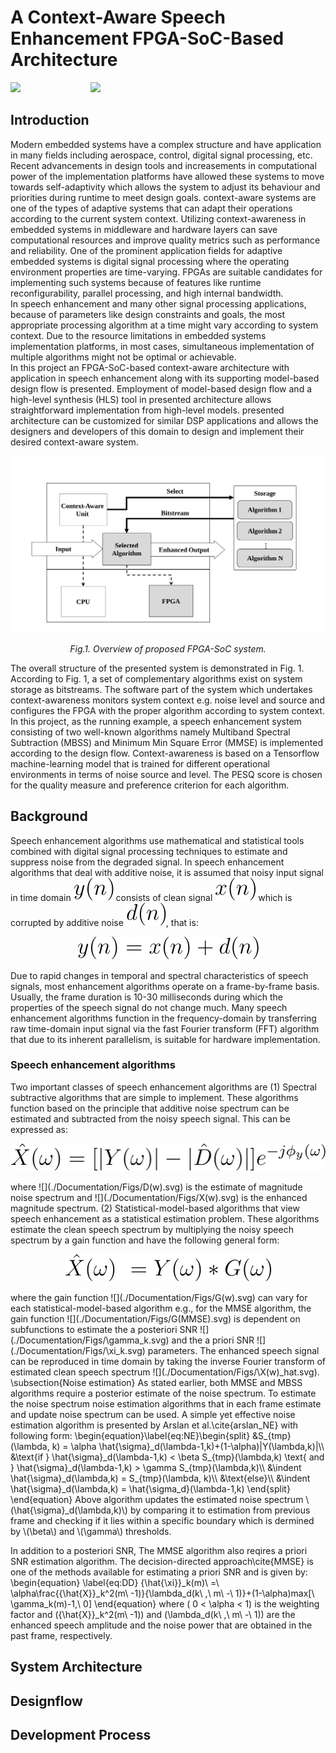 # A Context-Aware Speech Enhancement FPGA-SoC-Based Architecture
![](https://img.shields.io/badge/Status-Active-47c949)&emsp;&emsp;&emsp;&emsp;&emsp;&emsp;&emsp;&emsp;![](https://img.shields.io/badge/Target%20FPGA--SoC-Intel%20Cyclone%20V-blue)
## Introduction
Modern embedded systems have a complex structure and have application in many fields including aerospace, control, digital signal processing, etc. Recent advancements in design tools and increasements in computational power of the implementation platforms have allowed these systems to move towards self-adaptivity which allows the system to adjust its behaviour and priorities during runtime to meet design goals. context-aware systems are one of the types of adaptive systems that can adapt their operations according to the current system context. Utilizing context-awareness in embedded systems in middleware and hardware layers can save computational resources and improve quality metrics such as performance and reliability. One of the prominent application fields for adaptive embedded systems is digital signal processing where the operating environment properties are time-varying. FPGAs are suitable candidates for implementing such systems because of features like runtime reconfigurability, parallel processing, and high internal bandwidth.  
In speech enhancement and many other signal processing applications, because of parameters like design constraints and goals, the most appropriate processing algorithm at a time might vary according to system context. Due to the resource limitations in embedded systems implementation platforms, in most cases, simultaneous implementation of multiple algorithms might not be optimal or achievable.  
In this project an FPGA-SoC-based context-aware architecture with application in speech enhancement along with its supporting model-based design flow is presented. Employment of model-based design flow and a high-level synthesis (HLS) tool in presented architecture allows straightforward implementation from high-level models. presented architecture can be customized for similar DSP applications and allows the designers and developers of this domain to design and implement their desired context-aware system.  

![](./Documentation/Figs/Overview.svg)
<p align="center"> <i> Fig.1. Overview of proposed FPGA-SoC system. </i> </p>

The overall structure of the presented system is demonstrated in Fig. 1. According to Fig. 1, a set of complementary algorithms exist on system storage as bitstreams. The software part of the system which undertakes context-awareness monitors system context e.g. noise level and source and configures the FPGA with the proper algorithm according to system context.  
In this project, as the running example, a speech enhancement system consisting of two well-known algorithms namely Multiband Spectral Subtraction (MBSS) and Minimum Min Square Error (MMSE) is implemented according to the design flow. Context-awareness is based on a Tensorflow machine-learning model that is trained for different operational environments in terms of noise source and level. The PESQ score is chosen for the quality measure and preference criterion for each algorithm.
## Background
Speech enhancement algorithms use mathematical and statistical tools combined with digital signal processing techniques to estimate and suppress noise from the degraded signal. In speech enhancement algorithms that deal with additive noise, it is assumed that noisy input signal in time domain ![](./Documentation/Figs/y(n).svg) consists of clean signal ![](./Documentation/Figs/x(n).svg) which is corrupted by additive noise ![](./Documentation/Figs/d(n).svg), that is:  

<p align="center">
  <img src="./Documentation/Figs/additive-noise.svg" />
</p>

Due to rapid changes in temporal and spectral characteristics of speech signals, most enhancement algorithms operate on a frame-by-frame basis. Usually, the frame duration is 10-30 milliseconds during which the properties of the speech signal do not change much. Many speech enhancement algorithms function in the frequency-domain by transferring raw time-domain input signal via the fast Fourier transform (FFT) algorithm that due to its inherent parallelism, is suitable for hardware implementation.
### Speech enhancement algorithms
Two important classes of speech enhancement algorithms are (1) Spectral subtractive algorithms that are simple to implement. These algorithms function based on the principle that additive noise spectrum can be estimated and subtracted from the noisy speech signal. This can be expressed as:  
<p align="center">
  <img src="./Documentation/Figs/SS.svg" />
</p>  
where ![](./Documentation/Figs/D(w).svg) is the estimate of magnitude noise spectrum and ![](./Documentation/Figs/X(w).svg) is the enhanced magnitude spectrum. (2) Statistical-model-based algorithms that view speech enhancement as a statistical estimation problem. These algorithms estimate the clean speech spectrum by multiplying the noisy speech spectrum by a gain function and have the following general form:
<p align="center">
  <img src="./Documentation/Figs/SMB.svg" />
</p>
where the gain function ![](./Documentation/Figs/G(w).svg) can vary for each statistical-model-based algorithm e.g., for the MMSE algorithm, the gain function ![](./Documentation/Figs/G(MMSE).svg) is dependent on subfunctions to estimate the a posteriori SNR ![](./Documentation/Figs/\gamma_k.svg) and the a priori SNR ![](./Documentation/Figs/\xi_k.svg) parameters. The enhanced speech signal can be reproduced in time domain by taking the inverse Fourier transform of estimated clean speech spectrum ![](./Documentation/Figs/\X(w)_hat.svg).
\subsection{Noise estimation}
As stated earlier, both MMSE and MBSS algorithms require a posterior estimate of the noise spectrum. To estimate the noise spectrum noise estimation algorithms that in each frame estimate and update noise spectrum can be used. A simple yet effective noise estimation algorithm is presented by Arslan et al.\cite{arslan_NE} with following form:
\begin{equation}\label{eq:NE}\begin{split}
&S_{tmp}(\lambda, k) = \alpha \hat{\sigma}_d(\lambda-1,k)+(1-\alpha)|Y(\lambda,k)|\\
&\text{if } \hat{\sigma}_d(\lambda-1,k) < \beta S_{tmp}(\lambda,k) \text{ and } \hat{\sigma}_d(\lambda-1,k) > \gamma S_{tmp}(\lambda,k)\\
&\indent \hat{\sigma}_d(\lambda,k) = S_{tmp}(\lambda, k)\\
&\text{else}\\
&\indent \hat{\sigma}_d(\lambda,k) = \hat{\sigma_d}(\lambda-1,k)
\end{split}
\end{equation}
Above algorithm updates the estimated noise spectrum \(\hat{\sigma}_d(\lambda,k)\) by comparing it to estimation from previous frame and checking if it lies within a specific boundary which is dermined by \(\beta\) and \(\gamma\) thresholds.

In addition to a posteriori SNR, The MMSE algorithm also reqires a priori SNR estimation algorithm. The decision-directed approach\cite{MMSE} is one of the methods available for estimating a priori SNR and is given by:
\begin{equation} \label{eq:DD}
    {\hat{\xi}}_k(m)\ =\ \alpha\frac{{\hat{X}}_k^2(m\ -1)}{\lambda_d(k\ ,\ m\ -\ 1)}+(1-\alpha)max[\ \gamma_k(m)-1,\ 0]
\end{equation}
where \( 0 < \alpha < 1\) is the weighting factor and \({\hat{X}}_k^2(m\ -1)\) and \(\lambda_d(k\ ,\ m\ -\ 1)\) are the enhanced speech amplitude and the noise power that are obtained in the past frame, respectively.
## System Architecture
## Designflow
## Development Process
